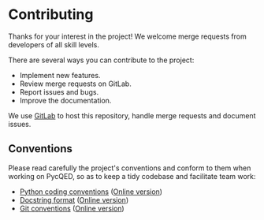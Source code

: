 # Contributing

Thanks for your interest in the project! We welcome merge requests from
developers of all skill levels.

There are several ways you can contribute to the project:
* Implement new features.
* Review merge requests on GitLab.
* Report issues and bugs.
* Improve the documentation.

We use [GitLab](https://gitlab.ethz.ch/qudev/control_software/pycqed_py3) to
host this repository, handle merge requests and document issues.

## Conventions

Please read carefully the project's conventions and conform to them when working
on PycQED, so as to keep a tidy codebase and facilitate team work:
* [Python coding conventions](docs/source/conventions/coding.md)
([Online version](https://documentation.qudev.phys.ethz.ch/control_software/pycqed_py3/qudev_master/conventions/coding.html))
* [Docstring format](docs/source/conventions/docstring.md)
([Online version](https://documentation.qudev.phys.ethz.ch/control_software/pycqed_py3/qudev_master/conventions/docstring.html))
* [Git conventions](docs/source/conventions/git.md)
([Online version](https://documentation.qudev.phys.ethz.ch/control_software/pycqed_py3/qudev_master/conventions/git.html))
